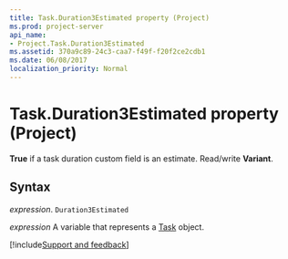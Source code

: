 ```yaml
---
title: Task.Duration3Estimated property (Project)
ms.prod: project-server
api_name:
- Project.Task.Duration3Estimated
ms.assetid: 370a9c89-24c3-caa7-f49f-f20f2ce2cdb1
ms.date: 06/08/2017
localization_priority: Normal
---
```



# Task.Duration3Estimated property (Project)

 **True** if a task duration custom field is an estimate. Read/write **Variant**.


## Syntax

_expression_. `Duration3Estimated`

_expression_ A variable that represents a [Task](./Project.Task.md) object.

[!include[Support and feedback](~/includes/feedback-boilerplate.md)]